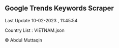 

## Google Trends Keywords Scraper 
 
Last Update 10-02-2023 , 11:45:54

Country List :
VIETNAM.json



© Abdul Muttaqin 
